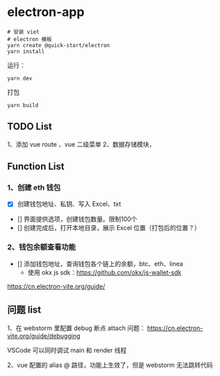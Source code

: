 # electron-app


```shell
# 安装 viet
# electron 模板
yarn create @quick-start/electron
yarn install
```


运行：

```
yarn dev
```


打包

```
yarn build
```




## TODO List

1、添加 vue route 、vue 二级菜单
2、数据存储模块，


## Function List

### 1、创建 eth 钱包

- [x] 创建钱包地址、私钥、写入 Excel、txt
- [] 界面提供选项，创建钱包数量。限制100个
- [] 创建完成后，打开本地目录，展示 Excel 位置（打包后的位置？）

### 2、钱包余额查看功能

- [] 添加钱包地址，查询钱包各个链上的余额，btc、eth、linea
  - 使用 okx js sdk：https://github.com/okx/js-wallet-sdk


https://cn.electron-vite.org/guide/


## 问题 list

1、在 webstorm 里配置 debug 断点 attach 问题：
https://cn.electron-vite.org/guide/debugging

VSCode 可以同时调试 main 和 render 线程

2、vue 配置的 alias @ 路径，功能上生效了，但是 webstorm 无法跳转代码

